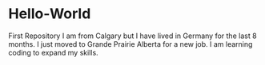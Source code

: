 # Hello-World
First Repository
I am from Calgary but I have lived in Germany for the last 8 months. I just moved to Grande Prairie Alberta for a new job.
I am learning coding to expand my skills.

